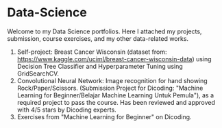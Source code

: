 # Data-Science
Welcome to my Data Science portfolios. Here I attached my projects, submission, course exercises, and my other data-related works.

1. Self-project: Breast Cancer Wisconsin (dataset from: https://www.kaggle.com/uciml/breast-cancer-wisconsin-data) using Decision Tree Classifier and Hyperparameter Tuning using GridSearchCV.
2. Convolutional Neural Network: Image recognition for hand showing Rock/Paper/Scissors. (Submission Project for Dicoding: "Machine Learning for Beginner/Belajar Machine Learning Untuk Pemula"), as a required project to pass the course. Has been reviewed and approved with 4/5 stars by Dicoding experts.
3. Exercises from "Machine Learning for Beginner" on Dicoding.
